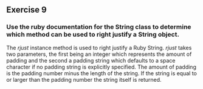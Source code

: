 ## Exercise 9
### Use the ruby documentation for the String class to determine which method can be used to right justify a String object.

The _rjust_ instance method is used to right justify a Ruby String.  _rjust_ takes two parameters, the first being an integer which represents the amount of padding and the second
a padding string which defaults to a space character if no padding string is explicitly specified.  The amount of padding is the padding number minus the length of the string.  If
the string is equal to or larger than the padding number the string itself is returned.
